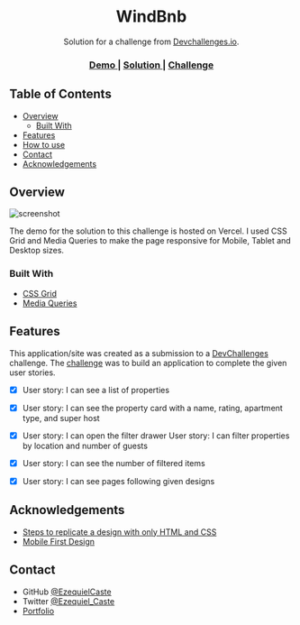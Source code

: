 <!-- Please update value in the {}  -->

<h1 align="center">WindBnb</h1>

<div align="center">
   Solution for a challenge from  <a href="http://devchallenges.io" target="_blank">Devchallenges.io</a>.
</div>

<div align="center">
  <h3>
    <a href="https://windbnb-v1.vercel.app/">
      Demo
    </a>
    <span> | </span>
    <a href="https://devchallenges.io/solutions/qoVvOnPtOZVsIXOxCtRz">
      Solution
    </a>
    <span> | </span>
    <a href="https://devchallenges.io/challenges/3JFYedSOZqAxYuOCNmYD">
      Challenge
    </a>
  </h3>
</div>

<!-- TABLE OF CONTENTS -->

## Table of Contents

- [Overview](#overview)
  - [Built With](#built-with)
- [Features](#features)
- [How to use](#how-to-use)
- [Contact](#contact)
- [Acknowledgements](#acknowledgements)

<!-- OVERVIEW -->

## Overview

![screenshot](https://github.com/EzequielCaste/winbnb-v1/blob/main/public/WindBnB.gif)

The demo for the solution to this challenge is hosted on Vercel. I used CSS Grid and Media Queries to make the page responsive for Mobile, Tablet and Desktop sizes.

### Built With

<!-- This section should list any major frameworks that you built your project using. Here are a few examples.-->

- [CSS Grid](https://css-tricks.com/snippets/css/complete-guide-grid/)
- [Media Queries](https://css-tricks.com/a-complete-guide-to-css-media-queries/)

## Features

<!-- List the features of your application or follow the template. Don't share the figma file here :) -->

This application/site was created as a submission to a [DevChallenges](https://devchallenges.io/challenges) challenge. The [challenge](https://devchallenges.io/challenges/xobQBuf8zWWmiYMIAZe0) was to build an application to complete the given user stories.

- [X] User story: I can see a list of properties
- [X] User story: I can see the property card with a name, rating, apartment type, and super host
- [X] User story: I can open the filter drawer
User story: I can filter properties by location and number of guests
- [X] User story: I can see the number of filtered items
- [X] User story: I can see pages following given designs



## Acknowledgements

<!-- This section should list any articles or add-ons/plugins that helps you to complete the project. This is optional but it will help you in the future. For exmpale -->

- [Steps to replicate a design with only HTML and CSS](https://devchallenges-blogs.web.app/how-to-replicate-design/)
- [Mobile First Design](https://medium.com/@Vincentxia77/what-is-mobile-first-design-why-its-important-how-to-make-it-7d3cf2e29d00)

## Contact

- GitHub [@EzequielCaste](https://github.com/EzequielCaste)
- Twitter [@Ezequiel_Caste](https://twitter.com/Ezequiel_Caste)
- [Portfolio](https://www.ezecastellanos.com.ar/)
